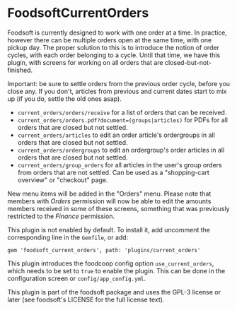 FoodsoftCurrentOrders
=====================

Foodsoft is currently designed to work with one order at a time. In practice,
however there can be multiple orders open at the same time, with one pickup
day. The proper solution to this is to introduce the notion of order cycles,
with each order belonging to a cycle. Until that time, we have this plugin,
with screens for working on all orders that are closed-but-not-finished.

Important: be sure to settle orders from the previous order cycle, before
you close any. If you don't, articles from previous and current dates start
to mix up (if you do, settle the old ones asap).

* `current_orders/orders/receive` for a list of orders that can be received.
* `current_orders/orders.pdf?document=(groups|articles)` for PDFs for all
  orders that are closed but not settled.
* `current_orders/articles` to edit an order article's ordergroups in all
  orders that are closed but not settled.
* `current_orders/ordergroups` to edit an ordergroup's order articles in all
  orders that are closed but not settled.
* `current_orders/group_orders` for all articles in the user's group orders
  from orders that are not settled. Can be used as a "shopping-cart overview"
  or "checkout" page.

New menu items will be added in the "Orders" menu. Please note that members
with _Orders_ permission will now be able to edit the amounts members received
in some of these screens, something that was previously restricted to the
_Finance_ permission.

This plugin is not enabled by default. To install it, add uncomment the
corresponding line in the `Gemfile`, or add:

```Gemfile
gem 'foodsoft_current_orders', path: 'plugins/current_orders'
```

This plugin introduces the foodcoop config option `use_current_orders`, which
needs to be set to `true` to enable the plugin. This can be done in the
configuration screen or `config/app_config.yml`.

This plugin is part of the foodsoft package and uses the GPL-3 license or later
(see foodsoft's LICENSE for the full license text).
